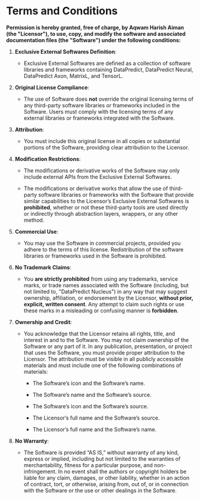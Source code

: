 # Terms and Conditions

**Permission is hereby granted, free of charge, by Aqwam Harish Aiman (the "Licensor"), to use, copy, and modify the software and associated documentation files (the "Software") under the following conditions:**

1. **Exclusive External Softwares Definition**: 

   * Exclusive External Softwares are defined as a collection of software libraries and frameworks containing DataPredict, DataPredict Neural, DataPredict Axon, MatrixL, and TensorL.

2. **Original License Compliance**:

    * The use of Software does **not** override the original licensing terms of any third-party software libraries or frameworks included in the Software. Users must comply with the licensing terms of any external libraries or frameworks integrated with the Software.

3. **Attribution**:

   * You must include this original license in all copies or substantial portions of the Software, providing clear attribution to the Licensor.

4. **Modification Restrictions**:
   
   * The modifications or derivative works of the Software may only include external APIs from the Exclusive External Softwares.
     
   * The modifications or derivative works that allow the use of third-party software libraries or frameworks with the Software that provide similar capabilities to the Licensor’s Exclusive External Softwares is **prohibited**, whether or not these third-party tools are used directly or indirectly through abstraction layers, wrappers, or any other method.

5. **Commercial Use**:

   * You may use the Software in commercial projects, provided you adhere to the terms of this license. Redistribution of the software libraries or frameworks used in the Software is prohibited.

6. **No Trademark Claims**:

   * You **are strictly prohibited** from using any trademarks, service marks, or trade names associated with the Software (including, but not limited to, "DataPredict Nucleus") in any way that may suggest ownership, affiliation, or endorsement by the Licensor, **without prior, explicit, written consent**. Any attempt to claim such rights or use these marks in a misleading or confusing manner is **forbidden**.

7. **Ownership and Credit**:

   * You acknowledge that the Licensor retains all rights, title, and interest in and to the Software. You may not claim ownership of the Software or any part of it. In any publication, presentation, or project that uses the Software, you must provide proper attribution to the Licensor. The attribution must be visible in all publicly accessible materials and must include one of the following combinations of materials:

      * The Software’s icon and the Software’s name.
     
      * The Software’s name and the Software’s source.
     
      * The Software’s icon and the Software’s source.
     
      * The Licensor’s full name and the Software’s source.
     
      * The Licensor’s full name and the Software’s name.

8. **No Warranty**:

   * The Software is provided “AS IS,” without warranty of any kind, express or implied, including but not limited to the warranties of merchantability, fitness for a particular purpose, and non-infringement. In no event shall the authors or copyright holders be liable for any claim, damages, or other liability, whether in an action of contract, tort, or otherwise, arising from, out of, or in connection with the Software or the use or other dealings in the Software.

